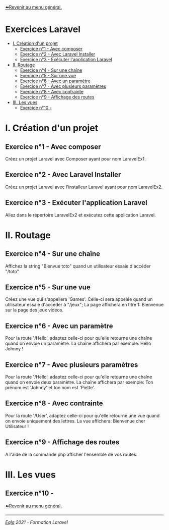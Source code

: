 [:arrow_left:Revenir au menu général.](../README.md)
<h1> Exercices Laravel</h1>

- [I. Création d'un projet](#i-création-dun-projet)
  - [Exercice n°1 - Avec composer](#exercice-n1---avec-composer)
  - [Exercice n°2 - Avec Laravel Installer](#exercice-n2---avec-laravel-installer)
  - [Exercice n°3 - Exécuter l'application Laravel](#exercice-n3---exécuter-lapplication-laravel)
- [II. Routage](#ii-routage)
  - [Exercice n°4  - Sur une chaîne](#exercice-n4----sur-une-chaîne)
  - [Exercice n°5 - Sur une vue](#exercice-n5---sur-une-vue)
  - [Exercice n°6 - Avec un paramètre](#exercice-n6---avec-un-paramètre)
  - [Exercice n°7 - Avec plusieurs paramètres](#exercice-n7---avec-plusieurs-paramètres)
  - [Exercice n°8 - Avec contrainte](#exercice-n8---avec-contrainte)
  - [Exercice n°9 - Affichage des routes](#exercice-n9---affichage-des-routes)
- [III. Les vues](#iii-les-vues)
  - [Exercice n°10 -](#exercice-n10--)


# I. Création d'un projet
## Exercice n°1 - Avec composer
Créez un projet Laravel avec Composer ayant pour nom LaravelEx1.

## Exercice n°2 - Avec Laravel Installer
Créez un projet Laravel avec l'installeur Laravel ayant pour nom LaravelEx2.

## Exercice n°3 - Exécuter l'application Laravel
Allez dans le répertoire LaravelEx2 et exécutez cette application Laravel.


# II. Routage
## Exercice n°4  - Sur une chaîne
Affichez la string "Bienvue toto" quand un utilisateur essaie d'accéder "/toto" 

## Exercice n°5 - Sur une vue
Créez une vue qui s'appellera 'Games'. Celle-ci sera appelée quand un utilisateur essaie d'accéder à "/jeux";
La page affichera en titre 1: Bienvenue sur la page des jeux vidéos.

## Exercice n°6 - Avec un paramètre
Pour la route '/Hello', adaptez celle-ci pour qu'elle retourne une chaîne quand on envoie un paramètre.
La chaîne affichera par exemple: Hello Johnny !

## Exercice n°7 - Avec plusieurs paramètres
Pour la route '/Hello', adaptez celle-ci pour qu'elle retourne une chaîne quand on envoie deux paramètre.
La chaîne affichera par exemple: Ton prénom est 'Johnny' et ton nom est 'Piette'.

## Exercice n°8 - Avec contrainte
Pour la route '/User', adaptez celle-ci pour qu'elle retourne une vue quand on envoie uniquement des lettres.
La vue affichera: Bienvenue cher Utilisateur !

## Exercice n°9 - Affichage des routes
A l'aide de la commande php afficher l'ensemble de vos routes.

# III. Les vues
## Exercice n°10 - 




[:arrow_left:Revenir au menu général.](../README.md)

--- 
_[Eqla](http://www.eqla.be) 2021 - Formation Laravel_